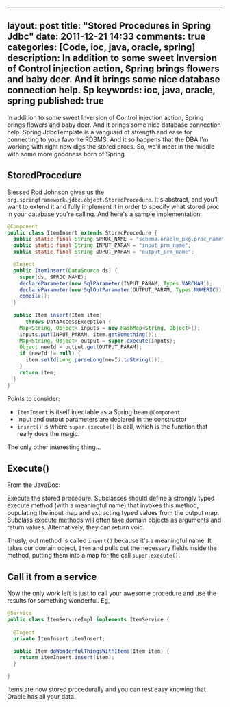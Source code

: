 
---
layout: post
title: "Stored Procedures in Spring Jdbc"
date: 2011-12-21 14:33
comments: true
categories: [Code, ioc, java, oracle, spring]
description: In addition to some sweet Inversion of Control injection action, Spring brings flowers and baby deer.  And it brings some nice database connection help.  Sp
keywords: ioc, java, oracle, spring
published: true
---

In addition to some sweet Inversion of Control injection action, Spring brings flowers and baby deer.  And it brings some nice database connection help.  Spring JdbcTemplate is a vanguard of strength and ease for connecting to your favorite RDBMS.  And it so happens that the DBA I'm working with right now digs the stored procs.  So, we'll meet in the middle with some more goodness born of Spring.
<!--more-->

StoredProcedure
-----------------

Blessed Rod Johnson gives us the `org.springframework.jdbc.object.StoredProcedure`.  It's abstract, and you'll want to extend it and fully implement it in order to specify what stored proc in your database you're calling.  And here's a sample implementation:

```java
@Component
public class ItemInsert extends StoredProcedure {
  public static final String SPROC_NAME = "schema.oracle_pkg.proc_name";
  public static final String INPUT_PARAM = "input_prm_name";
  public static final String OUPUT_PARAM = "output_prm_name";

  @Inject
  public ItemInsert(DataSource ds) {
    super(ds, SPROC_NAME);
    declareParameter(new SqlParameter(INPUT_PARAM, Types.VARCHAR));
    declareParameter(new SqlOutParameter(OUTPUT_PARAM, Types.NUMERIC));
    compile();
  }
 
  public Item insert(Item item)
      throws DataAccessException {
    Map<String, Object> inputs = new HashMap<String, Object>();
    inputs.put(INPUT_PARAM, item.getSomething());
    Map<String, Object> output = super.execute(inputs);
    Object newId = output.get(OUTPUT_PARAM);
    if (newId != null) {
      item.setId(Long.parseLong(newId.toString()));
    }
    return item;
  }
}
```

Points to consider:

- `ItemInsert` is itself injectable as a Spring bean `@Component`.
- Input and output parameters are declared in the constructor
- `insert()` is where `super.execute()` is call, which is the function that really does the magic.

The only other interesting thing...

Execute()
-----------

From the JavaDoc:

  Execute the stored procedure. Subclasses should define a strongly typed execute method (with a meaningful name) that invokes this method, populating the input map and extracting typed values from the output map. Subclass execute methods will often take domain objects as arguments and return values.  Alternatively, they can return void.

Thusly, out method is called `insert()` because it's a meaningful name.  It takes our domain object, `Item` and pulls out the necessary fields inside the method, putting them into a map for the call `super.execute()`.

Call it from a service
----------------------

Now the only work left is just to call your awesome procedure and use the results for something wonderful.  Eg, 

```java
@Service
public class ItemServiceImpl implements ItemService {
      
  @Inject
  private ItemInsert itemInsert;

  public Item doWonderfulThingsWithItems(Item item) {
    return itemInsert.insert(item);
  }

}
```

Items are now stored procedurally and you can rest easy knowing that Oracle has all your data.

  
